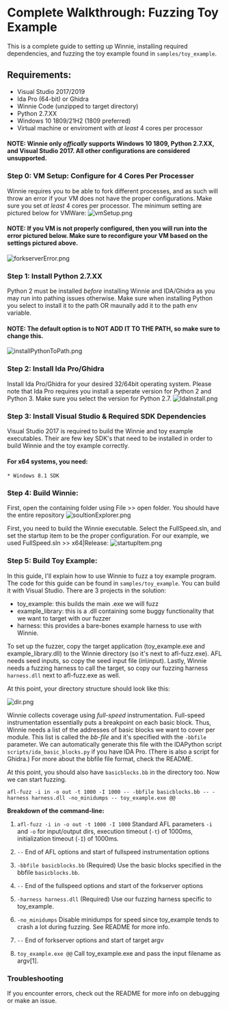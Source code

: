 # Complete Walkthrough: Fuzzing Toy Example
This is a complete guide to setting up Winnie, installing required dependencies, and fuzzing the toy example found in `samples/toy_example`. 

## Requirements:
* Visual Studio 2017/2019
* Ida Pro (64-bit) or Ghidra 
* Winnie Code (unzipped to target directory)
* Python 2.7.XX 
* Windows 10 1809/21H2 (1809 preferred)
* Virtual machine or enviroment with *at least* 4 cores per processor
#### NOTE: Winnie only *offically* supports Windows 10 1809, Python 2.7.XX, and Visual Studio 2017. All other configurations are considered unsupported. 

### Step 0: VM Setup: Configure for 4 Cores Per Processer
Winnie requires you to be able to fork different processes, and as such will throw an error if your VM does not have the proper configurations. Make sure you set *at least* 4 cores per processor. The minimum setting are pictured below for VMWare: 
![vmSetup.png](./vmSetup.png)

#### NOTE: If you VM is not properly configured, then you will run into the error pictured below. Make sure to reconfigure your VM based on the settings pictured above. 
![forkserverError.png](./forkserverError.png)


### Step 1: Install Python 2.7.XX 
Python 2 must be installed *before* installing Winnie and IDA/Ghidra as you may run into pathing issues otherwise. Make sure when installing Python you select to install it to the path OR maunally add it to the path env variable. 
#### NOTE: The default option is to NOT ADD IT TO THE PATH, so make sure to change this. 
![installPythonToPath.png](./installPythonToPath.png)


### Step 2: Install Ida Pro/Ghidra 
Install Ida Pro/Ghidra for your desired 32/64bit operating system. Please note that Ida Pro requires you install a seperate version for Python 2 and Python 3. Make sure you select the version for Python 2.7. 
![IdaInstall.png](./IdaInstall.png)


### Step 3: Install Visual Studio & Required SDK Dependencies
Visual Studio 2017 is required to build the Winnie and toy example executables. Their are few key SDK's that need to be installed in order to build Winnie and the toy example correctly. 
#### For x64 systems, you need:
    * Windows 8.1 SDK





### Step 4: Build Winnie: 
First, open the containing folder using File >> open folder. You should have the entire repository
![soultionExplorer.png](./soultionExplorer.png)


First, you need to build the Winnie executable. Select the FullSpeed.sln, and set the startup item to be the proper configuration. For our example, we used FullSpeed.sln >> x64|Release:
![startupItem.png](./startupItem.png)


### Step 5: Build Toy Example:

In this guide, I'll explain how to use Winnie to fuzz a toy example program. The code for this guide can be found in `samples/toy_example`. You can build it with Visual Studio. There are 3 projects in the solution:

 - toy_example: this builds the main .exe we will fuzz
 - example_library: this is a .dll containing some buggy functionality that we want to target with our fuzzer
 - harness: this provides a bare-bones example harness to use with Winnie.

To set up the fuzzer, copy the target application (toy_example.exe and example_library.dll) to the Winnie directory (so it's next to afl-fuzz.exe). AFL needs seed inputs, so copy the seed input file (in\input). Lastly, Winnie needs a fuzzing harness to call the target, so copy our fuzzing harness `harness.dll` next to afl-fuzz.exe as well.

At this point, your directory structure should look like this:

![dir.png](./dir.png)

Winnie collects coverage using *full-speed* instrumentation. Full-speed instrumentation essentially puts a breakpoint on each basic block. Thus, Winnie needs a list of the addresses of basic blocks we want to cover per module. This list is called the *bb-file* and it's specified with the `-bbfile` parameter. We can automatically generate this file with the IDAPython script `scripts/ida_basic_blocks.py` if you have IDA Pro. (There is also a script for Ghidra.) For more about the bbfile file format, check the README.

At this point, you should also have `basicblocks.bb` in the directory too. Now we can start fuzzing.

`afl-fuzz -i in -o out -t 1000 -I 1000 -- -bbfile basicblocks.bb -- -harness harness.dll -no_minidumps -- toy_example.exe @@`

**Breakdown of the command-line:**

1. `afl-fuzz -i in -o out -t 1000 -I 1000` Standard AFL parameters `-i` and `-o` for input/output dirs, execution timeout (`-t`) of 1000ms, initialization timeout (`-I`) of 1000ms.

2. `--` End of AFL options and start of fullspeed instrumentation options

3. `-bbfile basicblocks.bb` (Required) Use the basic blocks specified in the bbfile `basicblocks.bb`.

4. `--` End of the fullspeed options and start of the forkserver options

5. `-harness harness.dll` (Required) Use our fuzzing harness specific to toy_example.

6. `-no_minidumps` Disable minidumps for speed since toy_example tends to crash a lot during fuzzing. See README for more info.

7. `--` End of forkserver options and start of target argv

8. `toy_example.exe @@` Call toy_example.exe and pass the input filename as argv[1].

### Troubleshooting 

If you encounter errors, check out the README for more info on debugging or make an issue.
